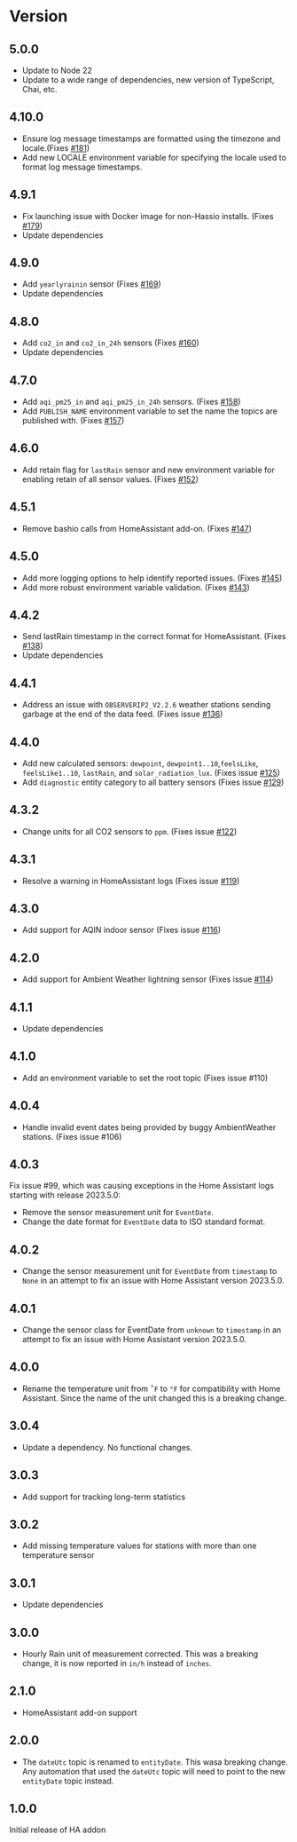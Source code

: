 # Version

## 5.0.0

- Update to Node 22
- Update to a wide range of dependencies, new version of TypeScript, Chai, etc.

## 4.10.0

- Ensure log message timestamps are formatted using the timezone and locale.(Fixes [#181](https://github.com/neilenns/ambientweather2mqtt/issues/181))
- Add new LOCALE environment variable for specifying the locale used to format log message timestamps.

## 4.9.1

- Fix launching issue with Docker image for non-Hassio installs. (Fixes [#179](https://github.com/neilenns/ambientweather2mqtt/issues/179))
- Update dependencies

## 4.9.0

- Add `yearlyrainin` sensor (Fixes [#169](https://github.com/neilenns/ambientweather2mqtt/issues/169))
- Update dependencies

## 4.8.0

- Add `co2_in` and `co2_in_24h` sensors (Fixes [#160](https://github.com/neilenns/ambientweather2mqtt/issues/160))
- Update dependencies

## 4.7.0

- Add `aqi_pm25_in` and `aqi_pm25_in_24h` sensors. (Fixes [#158](https://github.com/neilenns/ambientweather2mqtt/issues/158))
- Add `PUBLISH_NAME` environment variable to set the name the topics are published with. (Fixes [#157](https://github.com/neilenns/ambientweather2mqtt/issues/157))

## 4.6.0

- Add retain flag for `lastRain` sensor and new environment variable for enabling retain of all sensor values. (Fixes [#152](https://github.com/neilenns/ambientweather2mqtt/issues/152))

## 4.5.1

- Remove bashio calls from HomeAssistant add-on. (Fixes [#147](https://github.com/neilenns/ambientweather2mqtt/issues/147))

## 4.5.0

- Add more logging options to help identify reported issues. (Fixes [#145](https://github.com/neilenns/ambientweather2mqtt/issues/145))
- Add more robust environment variable validation. (Fixes [#143](https://github.com/neilenns/ambientweather2mqtt/issues/143))

## 4.4.2

- Send lastRain timestamp in the correct format for HomeAssistant. (Fixes [#138](https://github.com/neilenns/ambientweather2mqtt/issues/138))
- Update dependencies

## 4.4.1

- Address an issue with `OBSERVERIP2_V2.2.6` weather stations sending garbage at the end of the data feed. (Fixes issue [#136](https://github.com/neilenns/ambientweather2mqtt/issues/136))

## 4.4.0

- Add new calculated sensors: `dewpoint`, `dewpoint1..10`,`feelsLike`, `feelsLike1..10`, `lastRain`, and `solar_radiation_lux`. (Fixes issue [#125](https://github.com/neilenns/ambientweather2mqtt/issues/125))
- Add `diagnostic` entity category to all battery sensors (Fixes issue [#129](https://github.com/neilenns/ambientweather2mqtt/issues/129))

## 4.3.2

- Change units for all CO2 sensors to `ppm`. (Fixes issue [#122](https://github.com/neilenns/ambientweather2mqtt/issues/122))

## 4.3.1

- Resolve a warning in HomeAssistant logs (Fixes issue [#119](https://github.com/neilenns/ambientweather2mqtt/issues/119))

## 4.3.0

- Add support for AQIN indoor sensor (Fixes issue [#116](https://github.com/neilenns/ambientweather2mqtt/issues/116))

## 4.2.0

- Add support for Ambient Weather lightning sensor (Fixes issue [#114](https://github.com/neilenns/ambientweather2mqtt/issues/114))

## 4.1.1

- Update dependencies

## 4.1.0

- Add an environment variable to set the root topic (Fixes issue #110)

## 4.0.4

- Handle invalid event dates being provided by buggy AmbientWeather stations. (Fixes issue #106)

## 4.0.3

Fix issue #99, which was causing exceptions in the Home Assistant logs starting with release 2023.5.0:

- Remove the sensor measurement unit for `EventDate`.
- Change the date format for `EventDate` data to ISO standard format.

## 4.0.2

- Change the sensor measurement unit for `EventDate` from `timestamp` to `None` in an attempt to fix an issue with Home Assistant version 2023.5.0.

## 4.0.1

- Change the sensor class for EventDate from `unknown` to `timestamp` in an attempt to fix an issue with Home Assistant version 2023.5.0.

## 4.0.0

- Rename the temperature unit from `˚F` to `°F` for compatibility with Home Assistant. Since the name of the
  unit changed this is a breaking change.

## 3.0.4

- Update a dependency. No functional changes.

## 3.0.3

- Add support for tracking long-term statistics

## 3.0.2

- Add missing temperature values for stations with more than one temperature sensor

## 3.0.1

- Update dependencies

## 3.0.0

- Hourly Rain unit of measurement corrected. This was a breaking change, it is now reported in `in/h` instead of `inches`.

## 2.1.0

- HomeAssistant add-on support

## 2.0.0

- The `dateUtc` topic is renamed to `entityDate`. This wasa breaking change. Any automation that used the `dateUtc` topic will need to point to the new `entityDate` topic instead.

## 1.0.0

Initial release of HA addon
